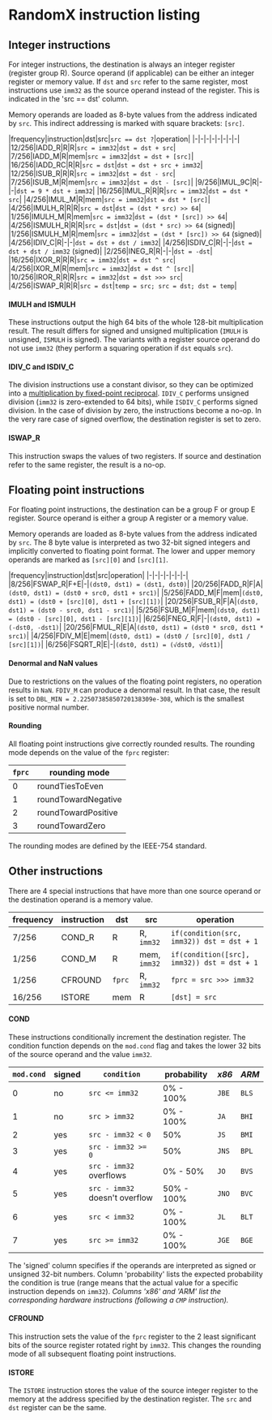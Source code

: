 # RandomX instruction listing

## Integer instructions
For integer instructions, the destination is always an integer register (register group R). Source operand (if applicable) can be either an integer register or memory value. If `dst` and `src` refer to the same register, most instructions use `imm32` as the source operand instead of the register. This is indicated in the 'src == dst' column.

Memory operands are loaded as 8-byte values from the address indicated by `src`.  This indirect addressing is marked with square brackets: `[src]`.

|frequency|instruction|dst|src|`src == dst ?`|operation|
|-|-|-|-|-|-|-|-|
|12/256|IADD_R|R|R|`src = imm32`|`dst = dst + src`|
|7/256|IADD_M|R|mem|`src = imm32`|`dst = dst + [src]`|
|16/256|IADD_RC|R|R|`src = dst`|`dst = dst + src + imm32`|
|12/256|ISUB_R|R|R|`src = imm32`|`dst = dst - src`|
|7/256|ISUB_M|R|mem|`src = imm32`|`dst = dst - [src]`|
|9/256|IMUL_9C|R|-|-|`dst = 9 * dst + imm32`|
|16/256|IMUL_R|R|R|`src = imm32`|`dst = dst * src`|
|4/256|IMUL_M|R|mem|`src = imm32`|`dst = dst * [src]`|
|4/256|IMULH_R|R|R|`src = dst`|`dst = (dst * src) >> 64`|
|1/256|IMULH_M|R|mem|`src = imm32`|`dst = (dst * [src]) >> 64`|
|4/256|ISMULH_R|R|R|`src = dst`|`dst = (dst * src) >> 64` (signed)|
|1/256|ISMULH_M|R|mem|`src = imm32`|`dst = (dst * [src]) >> 64` (signed)|
|4/256|IDIV_C|R|-|-|`dst = dst + dst / imm32`|
|4/256|ISDIV_C|R|-|-|`dst = dst + dst / imm32` (signed)|
|2/256|INEG_R|R|-|-|`dst = -dst`|
|16/256|IXOR_R|R|R|`src = imm32`|`dst = dst ^ src`|
|4/256|IXOR_M|R|mem|`src = imm32`|`dst = dst ^ [src]`|
|10/256|IROR_R|R|R|`src = imm32`|`dst = dst >>> src`|
|4/256|ISWAP_R|R|R|`src = dst`|`temp = src; src = dst; dst = temp`|

#### IMULH and ISMULH
These instructions output the high 64 bits of the whole 128-bit multiplication result. The result differs for signed and unsigned multiplication (`IMULH` is unsigned, `ISMULH` is signed). The variants with a register source operand do not use `imm32` (they perform a squaring operation if `dst` equals `src`).

#### IDIV_C and ISDIV_C
The division instructions use a constant divisor, so they can be optimized into a [multiplication by fixed-point reciprocal](https://en.wikipedia.org/wiki/Division_algorithm#Division_by_a_constant). `IDIV_C` performs unsigned division (`imm32` is zero-extended to 64 bits), while `ISDIV_C` performs signed division. In the case of division by zero, the instructions become a no-op. In the very rare case of signed overflow, the destination register is set to zero.

#### ISWAP_R
This instruction swaps the values of two registers. If source and destination refer to the same register, the result is a no-op.

## Floating point instructions
For floating point instructions, the destination can be a group F or group E register. Source operand is either a group A register or a memory value.

Memory operands are loaded as 8-byte values from the address indicated by `src`. The 8 byte value is interpreted as two 32-bit signed integers and implicitly converted to floating point format. The lower and upper memory operands are marked as `[src][0]` and `[src][1]`.

|frequency|instruction|dst|src|operation|
|-|-|-|-|-|-|-|
|8/256|FSWAP_R|F+E|-|`(dst0, dst1) = (dst1, dst0)`|
|20/256|FADD_R|F|A|`(dst0, dst1) = (dst0 + src0, dst1 + src1)`|
|5/256|FADD_M|F|mem|`(dst0, dst1) = (dst0 + [src][0], dst1 + [src][1])`|
|20/256|FSUB_R|F|A|`(dst0, dst1) = (dst0 - src0, dst1 - src1)`|
|5/256|FSUB_M|F|mem|`(dst0, dst1) = (dst0 - [src][0], dst1 - [src][1])`|
|6/256|FNEG_R|F|-|`(dst0, dst1) = (-dst0, -dst1)`|
|20/256|FMUL_R|E|A|`(dst0, dst1) = (dst0 * src0, dst1 * src1)`|
|4/256|FDIV_M|E|mem|`(dst0, dst1) = (dst0 / [src][0], dst1 / [src][1])`|
|6/256|FSQRT_R|E|-|`(dst0, dst1) = (√dst0, √dst1)`|

#### Denormal and NaN values
Due to restrictions on the values of the floating point registers, no operation results in `NaN`.
`FDIV_M` can produce a denormal result. In that case, the result is set to `DBL_MIN = 2.22507385850720138309e-308`, which is the smallest positive normal number.

#### Rounding
All floating point instructions give correctly rounded results. The rounding mode depends on the value of the `fprc` register:

|`fprc`|rounding mode|
|-------|------------|
|0|roundTiesToEven|
|1|roundTowardNegative|
|2|roundTowardPositive|
|3|roundTowardZero|

The rounding modes are defined by the IEEE-754 standard.

## Other instructions
There are 4 special instructions that have more than one source operand or the destination operand is a memory value.

|frequency|instruction|dst|src|operation|
|-|-|-|-|-|
|7/256|COND_R|R|R, `imm32`|`if(condition(src, imm32)) dst = dst + 1`
|1/256|COND_M|R|mem, `imm32`|`if(condition([src], imm32)) dst = dst + 1`
|1/256|CFROUND|`fprc`|R, `imm32`|`fprc = src >>> imm32`
|16/256|ISTORE|mem|R|`[dst] = src`

#### COND

These instructions conditionally increment the destination register. The condition function depends on the `mod.cond` flag and takes the lower 32 bits of the source operand and the value `imm32`.

|`mod.cond`|signed|`condition`|probability|*x86*|*ARM*
|---|---|----------|-----|--|----|
|0|no|`src <= imm32`|0% - 100%|`JBE`|`BLS`
|1|no|`src > imm32`|0% - 100%|`JA`|`BHI`
|2|yes|`src - imm32 < 0`|50%|`JS`|`BMI`
|3|yes|`src - imm32 >= 0`|50%|`JNS`|`BPL`
|4|yes|`src - imm32` overflows|0% - 50%|`JO`|`BVS`
|5|yes|`src - imm32` doesn't overflow|50% - 100%|`JNO`|`BVC`
|6|yes|`src < imm32`|0% - 100%|`JL`|`BLT`
|7|yes|`src >= imm32`|0% - 100%|`JGE`|`BGE`

The 'signed' column specifies if the operands are interpreted as signed or unsigned 32-bit numbers. Column 'probability' lists the expected probability the condition is true (range means that the actual value for a specific instruction depends on `imm32`). *Columns 'x86' and 'ARM' list the corresponding hardware instructions (following a `CMP` instruction).*

#### CFROUND
This instruction sets the value of the `fprc` register to the 2 least significant bits of the source register rotated right by `imm32`. This changes the rounding mode of all subsequent floating point instructions.

#### ISTORE
The `ISTORE` instruction stores the value of the source integer register to the memory at the address specified by the destination register. The `src` and `dst` register can be the same.
